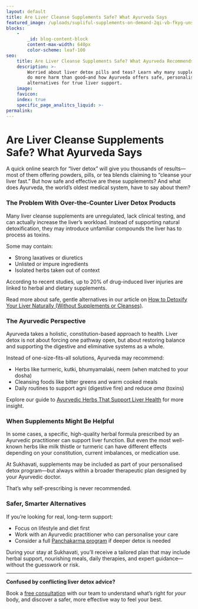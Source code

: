 ```yaml
---
layout: default
title: Are Liver Cleanse Supplements Safe? What Ayurveda Says
featured_image: /uploads/supliful-supplements-on-demand-2qi-vb-fkyg-unsplash-min.jpg
blocks:
    -
        _id: blog-content-block
        content-max-width: 640px
        color-scheme: leaf-100
seo:
    title: Are Liver Cleanse Supplements Safe? What Ayurveda Recommends Instead
    description: >-
        Worried about liver detox pills and teas? Learn why many supplements may
        do more harm than good—and how Ayurveda offers safe, personalised
        alternatives for true liver support.
    image:
    favicon:
    index: true
    specific_page_analitcs_liquid: >-
permalink:
---
```

# Are Liver Cleanse Supplements Safe? What Ayurveda Says

A quick online search for “liver detox” will give you thousands of results—most of them offering powders, pills, or tea blends claiming to “cleanse your liver fast.” But how safe and effective are these supplements? And what does Ayurveda, the world’s oldest medical system, have to say about them?

### The Problem With Over-the-Counter Liver Detox Products

Many liver cleanse supplements are unregulated, lack clinical testing, and can actually increase the liver’s workload. Instead of supporting natural detoxification, they may introduce unfamiliar compounds the liver has to process as toxins.

Some may contain:

* Strong laxatives or diuretics
* Unlisted or impure ingredients
* Isolated herbs taken out of context

According to recent studies, up to 20% of drug-induced liver injuries are linked to herbal and dietary supplements.

Read more about safe, gentle alternatives in our article on [How to Detoxify Your Liver Naturally (Without Supplements or Cleanses)](/how-to-detoxify-your-liver-naturally-without-supplements-or-cleanses).

### The Ayurvedic Perspective

Ayurveda takes a holistic, constitution-based approach to health. Liver detox is not about forcing one pathway open, but about restoring balance and supporting the digestive and eliminative systems as a whole.

Instead of one-size-fits-all solutions, Ayurveda may recommend:

* Herbs like turmeric, kutki, bhumyamalaki, neem (when matched to your dosha)
* Cleansing foods like bitter greens and warm cooked meals
* Daily routines to support agni (digestive fire) and reduce *ama* (toxins)

Explore our guide to [Ayurvedic Herbs That Support Liver Health](/ayurvedic-herbs-liver-support-liver) for more insight.

### When Supplements Might Be Helpful

In some cases, a specific, high-quality herbal formula prescribed by an Ayurvedic practitioner can support liver function. But even the most well-known herbs like milk thistle or turmeric can have different effects depending on your constitution, current imbalances, or medication use.

At Sukhavati, supplements may be included as part of your personalised detox program—but always within a broader therapeutic plan designed by your Ayurvedic doctor.

That’s why self-prescribing is never recommended.

### Safer, Smarter Alternatives

If you’re looking for real, long-term support:

* Focus on lifestyle and diet first
* Work with an Ayurvedic practitioner who can personalise your care
* Consider a full [Panchakarma program](/your-journey.html) if deeper detox is needed

During your stay at Sukhavati, you’ll receive a tailored plan that may include herbal support, nourishing meals, daily therapies, and expert guidance—without the guesswork or risk.

---

**Confused by conflicting liver detox advice?**

Book a [free consultation](/contact.html) with our team to understand what’s right for *your* body, and discover a safer, more effective way to feel your best.